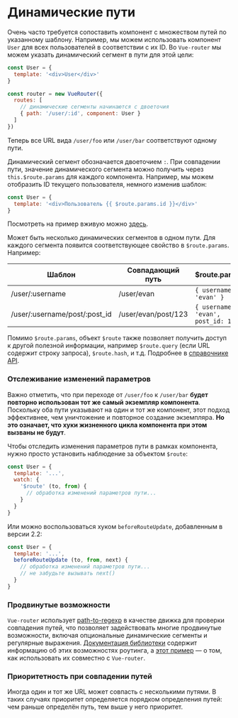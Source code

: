 # Динамические пути

Очень часто требуется сопоставить компонент с множеством путей по указанному шаблону. Например, мы можем использовать компонент `User` для всех пользователей в соответствии с их ID. Во `Vue-router` мы можем указать динамический сегмент в пути для этой цели:

``` js
const User = {
  template: '<div>User</div>'
}

const router = new VueRouter({
  routes: [
    // динамические сегменты начинаются с двоеточия
    { path: '/user/:id', component: User }
  ]
})
```

Теперь все URL вида `/user/foo` или `/user/bar` соответствуют одному пути.

Динамический сегмент обозначается двоеточием `:`. При совпадении пути, значение динамического сегмента можно получить через `this.$route.params` для каждого компонента. Например, мы можем отобразить ID текущего пользователя, немного изменив шаблон:

``` js
const User = {
  template: '<div>Пользователь {{ $route.params.id }}</div>'
}
```

Посмотреть на пример вживую можно [здесь](https://jsfiddle.net/yyx990803/4xfa2f19/).

Может быть несколько динамических сегментов в одном пути. Для каждого сегмента появится соответствующее свойство в `$route.params`. Например:

| Шаблон | Совпадающий путь | $route.params |
|---------|------|--------|
| /user/:username | /user/evan | `{ username: 'evan' }` |
| /user/:username/post/:post_id | /user/evan/post/123 | `{ username: 'evan', post_id: 123 }` |

Помимо `$route.params`, объект `$route` также позволяет получить доступ к другой полезной информации, например `$route.query` (если URL содержит строку запроса), `$route.hash`, и т.д. Подробнее в [справочнике API](../api/route-object.md).

### Отслеживание изменений параметров

Важно отметить, что при переходе от `/user/foo` к `/user/bar` **будет повторно использован тот же самый экземпляр компонента**. Поскольку оба пути указывают на один и тот же компонент, этот подход эффективнее, чем уничтожение и повторное создание экземпляра. **Но это означает, что хуки жизненного цикла компонента при этом вызваны не будут**.

Чтобы отследить изменения параметров пути в рамках компонента, нужно просто установить наблюдение за объектом `$route`:

``` js
const User = {
  template: '...',
  watch: {
    '$route' (to, from) {
      // обработка изменений параметров пути...
    }
  }
}
```

Или можно воспользоваться хуком `beforeRouteUpdate`, добавленным в версии 2.2:

``` js
const User = {
  template: '...',
  beforeRouteUpdate (to, from, next) {
    // обработка изменений параметров пути...
    // не забудьте вызывать next()
  }
}
```

### Продвинутые возможности

`Vue-router` использует [path-to-regexp](https://github.com/pillarjs/path-to-regexp) в качестве движка для проверки совпадения путей, что позволяет задействовать многие продвинутые возможности, включая опциональные динамические сегменты и регулярные выражения. [Документация библиотеки](https://github.com/pillarjs/path-to-regexp#parameters) содержит информацию об этих возможностях роутинга, а [этот пример](https://github.com/vuejs/vue-router/blob/dev/examples/route-matching/app.js) — о том, как использовать их совместно с `Vue-router`.

### Приоритетность при совпадении путей

Иногда один и тот же URL может совпасть с несколькими путями. В таких случаях приоритет определяется порядком определения путей: чем раньше определён путь, тем выше у него приоритет.
